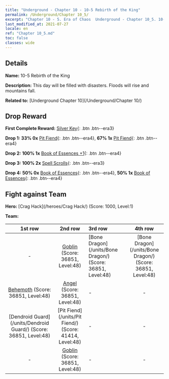 ```yaml
---
title: "Underground - Chapter 10 - 10-5 Rebirth of the King"
permalink: /Underground/Chapter 10_5/
excerpt: "Chapter 10 - 5. Era of Chaos  Underground - Chapter 10_5. 10-5 Rebirth of the King"
last_modified_at: 2021-07-27
locale: en
ref: "Chapter 10_5.md"
toc: false
classes: wide
---
```


## Details

 **Name:** 10-5 Rebirth of the King

 **Description:** This day will be filled with disasters. Floods will rise and mountains fall.

 **Related to:** [Underground Chapter 10](/Underground/Chapter 10/)

## Drop Reward

 **First Complete Reward:** [Silver Key](/Items/con_693/){: .btn .btn--era3}

 **Drop 1:** **33% 0x** [Pit Fiend](/Items/unt_230/){: .btn .btn--era4}, **67% 1x** [Pit Fiend](/Items/unt_230/){: .btn .btn--era4}

 **Drop 2:** **100% 1x** [Book of Essences +1](/Items/mat_46/){: .btn .btn--era4}

 **Drop 3:** **100% 2x** [Spell Scrolls](/Items/con_694/){: .btn .btn--era3}

 **Drop 4:** **50% 0x** [Book of Essences](/Items/mat_39/){: .btn .btn--era4}, **50% 1x** [Book of Essences](/Items/mat_39/){: .btn .btn--era4}


## Fight against Team
 **Hero:** [Crag Hack](/heroes/Crag Hack/) (Score: 1000, Level:1)

 **Team:**


  | 1st row | 2nd row | 3rd row | 4th row |
  |:----:|:----:|:----|:----:|
  | - | [Goblin](/units/Goblin/) (Score: 36851, Level:48)  | [Bone Dragon](/units/Bone Dragon/) (Score: 36851, Level:48)  | [Bone Dragon](/units/Bone Dragon/) (Score: 36851, Level:48)  |
  | [Behemoth](/units/Behemoth/) (Score: 36851, Level:48)  | [Angel](/units/Angel/) (Score: 36851, Level:48)  | - | - |
  | [Dendroid Guard](/units/Dendroid Guard/) (Score: 36851, Level:48)  | [Pit Fiend](/units/Pit Fiend/) (Score: 41414, Level:48)  | - | - |
  | - | [Goblin](/units/Goblin/) (Score: 36851, Level:48)  | - | - |


